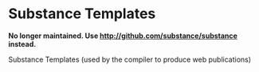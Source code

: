 Substance Templates
====

**No longer maintained. Use http://github.com/substance/substance instead.**

Substance Templates (used by the compiler to produce web publications)
